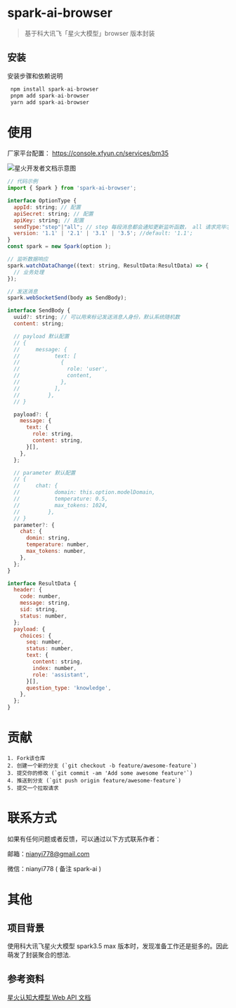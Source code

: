 # spark-ai-browser

> 基于科大讯飞「星火大模型」browser 版本封装

## 安装

安装步骤和依赖说明

```javascript
 npm install spark-ai-browser
 pnpm add spark-ai-browser
 yarn add spark-ai-browser
```

# 使用

厂家平台配置： https://console.xfyun.cn/services/bm35

![星火开发者文档示意图](https://github.com/nianyi-778/kan-chai/assets/23355645/818aa517-c27c-4f34-8621-a26e51db91f7)

```javascript
// 代码示例
import { Spark } from 'spark-ai-browser';

interface OptionType {
  appId: string; // 配置
  apiSecret: string; // 配置
  apiKey: string; // 配置
  sendType:"step"|"all"; // step 每段消息都会通知更新监听函数， all 请求完毕才会更新监听函数
  version: '1.1' | '2.1' | '3.1' | '3.5'; //default: '1.1';
}
const spark = new Spark(option );

// 监听数据响应
spark.watchDataChange((text: string, ResultData:ResultData) => {
  // 业务处理
});

// 发送消息
spark.webSocketSend(body as SendBody);

interface SendBody {
  uuid?: string; // 可以用来标记发送消息人身份，默认系统随机数
  content: string;

  // payload 默认配置
  // {
  //     message: {
  //           text: [
  //             {
  //               role: 'user',
  //               content,
  //             },
  //           ],
  //         },
  // }

  payload?: {
    message: {
      text: {
        role: string,
        content: string,
      }[],
    },
  };

  // parameter 默认配置
  // {
  //     chat: {
  //           domain: this.option.modelDomain,
  //           temperature: 0.5,
  //           max_tokens: 1024,
  //         },
  // }
  parameter?: {
    chat: {
      domin: string,
      temperature: number,
      max_tokens: number,
    },
  };
}

interface ResultData {
  header: {
    code: number,
    message: string,
    sid: string,
    status: number,
  };
  payload: {
    choices: {
      seq: number,
      status: number,
      text: {
        content: string,
        index: number,
        role: 'assistant',
      }[],
      question_type: 'knowledge',
    },
  };
}
```

# 贡献

```
1. Fork该仓库
2. 创建一个新的分支 (`git checkout -b feature/awesome-feature`)
3. 提交你的修改 (`git commit -am 'Add some awesome feature'`)
4. 推送到分支 (`git push origin feature/awesome-feature`)
5. 提交一个拉取请求

```

# 联系方式

如果有任何问题或者反馈，可以通过以下方式联系作者：

邮箱：nianyi778@gmail.com

微信：nianyi778 ( 备注 spark-ai )

# 其他

## 项目背景

使用科大讯飞星火大模型 spark3.5 max 版本时，发现准备工作还是挺多的。因此萌发了封装聚合的想法.

## 参考资料

[星火认知大模型 Web API 文档](https://www.xfyun.cn/doc/spark/Web.html#_1-%E6%8E%A5%E5%8F%A3%E8%AF%B4%E6%98%8E)
